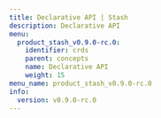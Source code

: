 ```yaml
---
title: Declarative API | Stash
description: Declarative API
menu:
  product_stash_v0.9.0-rc.0:
    identifier: crds
    parent: concepts
    name: Declarative API
    weight: 15
menu_name: product_stash_v0.9.0-rc.0
info:
  version: v0.9.0-rc.0
---
```


